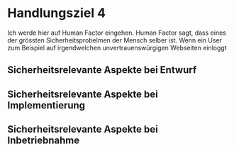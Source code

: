 # Handlungsziel 4
Ich werde hier auf Human Factor eingehen. Human Factor sagt, dass eines der grössten Sicherheitsprobelmen der Mensch selber ist. Wenn ein User zum Beispiel auf irgendwelchen unvertrauenswürgigen Webseiten einloggt
## Sicherheitsrelevante Aspekte bei Entwurf


## Sicherheitsrelevante Aspekte bei Implementierung 


## Sicherheitsrelevante Aspekte bei Inbetriebnahme

